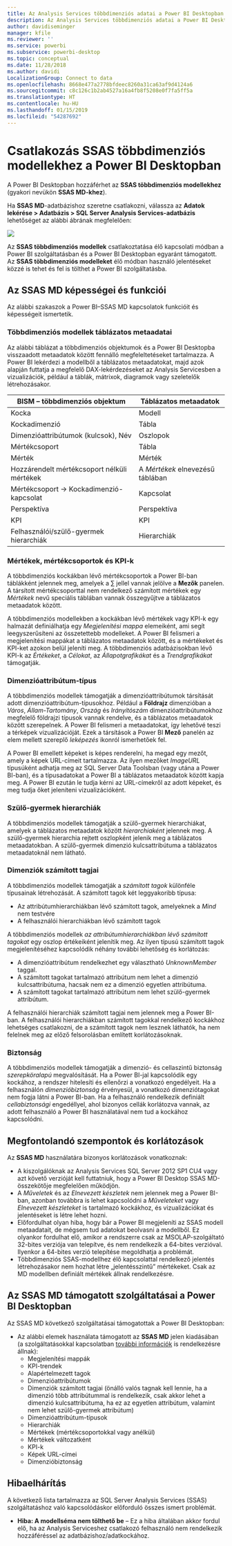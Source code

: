 ```yaml
---
title: Az Analysis Services többdimenziós adatai a Power BI Desktopban
description: Az Analysis Services többdimenziós adatai a Power BI Desktopban
author: davidiseminger
manager: kfile
ms.reviewer: ''
ms.service: powerbi
ms.subservice: powerbi-desktop
ms.topic: conceptual
ms.date: 11/28/2018
ms.author: davidi
LocalizationGroup: Connect to data
ms.openlocfilehash: 8668e477a2778bfdeec8260a31ca63af9d4124a6
ms.sourcegitcommit: c8c126c1b2ab4527a16a4fb8f5208e0f7fa5ff5a
ms.translationtype: HT
ms.contentlocale: hu-HU
ms.lasthandoff: 01/15/2019
ms.locfileid: "54287692"
---
```

# <a name="connect-to-ssas-multidimensional-models-in-power-bi-desktop"></a>Csatlakozás SSAS többdimenziós modellekhez a Power BI Desktopban
A Power BI Desktopban hozzáférhet az **SSAS többdimenziós modellekhez** (gyakori nevükön **SSAS MD-khez**).

Ha **SSAS MD**-adatbázishoz szeretne csatlakozni, válassza az **Adatok lekérése &gt; Adatbázis &gt; SQL Server Analysis Services-adatbázis** lehetőséget az alábbi ábrának megfelelően:

![](media/desktop-ssas-multidimensional/ssas-multidimensional-2.png)

Az **SSAS többdimenziós modellek** csatlakoztatása élő kapcsolati módban a Power BI szolgáltatásban és a Power BI Desktopban egyaránt támogatott. Az **SSAS többdimenziós modelleket** élő módban használó jelentéseket közzé is tehet és fel is tölthet a Power BI szolgáltatásba.

## <a name="capabilities-and-features-of-ssas-md"></a>Az SSAS MD képességei és funkciói
Az alábbi szakaszok a Power BI–SSAS MD kapcsolatok funkcióit és képességeit ismertetik.

### <a name="tabular-metadata-of-multidimensional-models"></a>Többdimenziós modellek táblázatos metaadatai
Az alábbi táblázat a többdimenziós objektumok és a Power BI Desktopba visszaadott metaadatok között fennálló megfeleltetéseket tartalmazza. A Power BI lekérdezi a modellből a táblázatos metaadatokat, majd azok alapján futtatja a megfelelő DAX-lekérdezéseket az Analysis Servicesben a vizualizációk, például a táblák, mátrixok, diagramok vagy szeletelők létrehozásakor.

| BISM – többdimenziós objektum | Táblázatos metaadatok |
| --- | --- |
| Kocka |Modell |
| Kockadimenzió |Tábla |
| Dimenzióattribútumok (kulcsok), Név |Oszlopok |
| Mértékcsoport |Tábla |
| Mérték |Mérték |
| Hozzárendelt mértékcsoport nélküli mértékek |A *Mértékek* elnevezésű táblában |
| Mértékcsoport -> Kockadimenzió-kapcsolat |Kapcsolat |
| Perspektíva |Perspektíva |
| KPI |KPI |
| Felhasználói/szülő-gyermek hierarchiák |Hierarchiák |

### <a name="measures-measure-groups-and-kpis"></a>Mértékek, mértékcsoportok és KPI-k
A többdimenziós kockákban lévő mértékcsoportok a Power BI-ban táblákként jelennek meg, amelyek a ∑ jellel vannak jelölve a **Mezők** panelen. A társított mértékcsoporttal nem rendelkező számított mértékek egy *Mértékek* nevű speciális táblában vannak összegyűjtve a táblázatos metaadatok között.

A többdimenziós modellekben a kockákban lévő mértékek vagy KPI-k egy halmazát definiálhatja egy *Megjelenítési mappa* elemeiként, ami segít leegyszerűsíteni az összetettebb modelleket. A Power BI felismeri a megjelenítési mappákat a táblázatos metaadatok között, és a mértékeket és KPI-ket azokon belül jeleníti meg. A többdimenziós adatbázisokban lévő KPI-k az *Értékeket*, a *Célokat*, az *Állapotgrafikákat* és a *Trendgrafikákat* támogatják.

### <a name="dimension-attribute-type"></a>Dimenzióattribútum-típus
A többdimenziós modellek támogatják a dimenzióattribútumok társítását adott dimenzióattribútum-típusokhoz. Például a **Földrajz** dimenzióban a *Város*, *Állam-Tartomány*, *Ország* és *Irányítószám* dimenzióattribútumokhoz megfelelő földrajzi típusok vannak rendelve, és a táblázatos metaadatok között szerepelnek. A Power BI felismeri a metaadatokat, így lehetővé teszi a térképek vizualizációját. Ezek a társítások a Power BI **Mező** panelén az elem mellett szereplő *leképezés* ikonról ismerhetőek fel.

A Power BI emellett képeket is képes renderelni, ha megad egy mezőt, amely a képek URL-címeit tartalmazza. Az ilyen mezőket *ImageURL* típusúként adhatja meg az SQL Server Data Toolsban (vagy utána a Power BI-ban), és a típusadatokat a Power BI a táblázatos metaadatok között kapja meg. A Power BI ezután le tudja kérni az URL-címekről az adott képeket, és meg tudja őket jeleníteni vizualizációként.

### <a name="parent-child-hierarchies"></a>Szülő-gyermek hierarchiák
A többdimenziós modellek támogatják a szülő-gyermek hierarchiákat, amelyek a táblázatos metaadatok között *hierarchiaként* jelennek meg. A szülő-gyermek hierarchia rejtett oszlopként jelenik meg a táblázatos metaadatokban. A szülő-gyermek dimenzió kulcsattribútuma a táblázatos metaadatoknál nem látható.

### <a name="dimension-calculated-members"></a>Dimenziók számított tagjai
A többdimenziós modellek támogatják a *számított tagok* különféle típusainak létrehozását. A számított tagok két leggyakoribb típusa:

* Az attribútumhierarchiákban lévő számított tagok, amelyeknek a *Mind* nem testvére
* A felhasználói hierarchiákban lévő számított tagok

A többdimenziós modellek *az attribútumhierarchiákban lévő számított tagokat* egy oszlop értékeiként jelenítik meg. Az ilyen típusú számított tagok megjelenítéséhez kapcsolódik néhány további lehetőség és korlátozás:

* A dimenzióattribútum rendelkezhet egy választható *UnknownMember* taggal.
* A számított tagokat tartalmazó attribútum nem lehet a dimenzió kulcsattribútuma, hacsak nem ez a dimenzió egyetlen attribútuma.
* A számított tagokat tartalmazó attribútum nem lehet szülő-gyermek attribútum.

A felhasználói hierarchiák számított tagjai nem jelennek meg a Power BI-ban. A felhasználói hierarchiákban számított tagokkal rendelkező kockákhoz lehetséges csatlakozni, de a számított tagok nem lesznek láthatók, ha nem felelnek meg az előző felsorolásban említett korlátozásoknak.

### <a name="security"></a>Biztonság
A többdimenziós modellek támogatják a dimenzió- és cellaszintű biztonság *szerepköralapú* megvalósítását. Ha a Power BI-jal kapcsolódik egy kockához, a rendszer hitelesíti és ellenőrzi a vonatkozó engedélyeit. Ha a felhasználón *dimenzióbiztonság* érvényesül, a vonatkozó dimenziótagokat nem fogja látni a Power BI-ban. Ha a felhasználó rendelkezik definiált *cellabiztonsági* engedéllyel, ahol bizonyos cellák korlátozva vannak, az adott felhasználó a Power BI használatával nem tud a kockához kapcsolódni.

## <a name="considerations-and-limitations"></a>Megfontolandó szempontok és korlátozások
Az **SSAS MD** használatára bizonyos korlátozások vonatkoznak:

* A kiszolgálóknak az Analysis Services SQL Server 2012 SP1 CU4 vagy azt követő verzióját kell futtatniuk, hogy a Power BI Desktop SSAS MD-összekötője megfelelően működjön.
* A *Műveletek* és az *Elnevezett készletek* nem jelennek meg a Power BI-ban, azonban továbbra is lehet kapcsolódni a *Műveleteket* vagy *Elnevezett készleteket* is tartalmazó kockákhoz, és vizualizációkat és jelentéseket is létre lehet hozni.
* Előfordulhat olyan hiba, hogy bár a Power BI megjeleníti az SSAS modell metaadatait, de mégsem tud adatokat beolvasni a modellből. Ez olyankor fordulhat elő, amikor a rendszerre csak az MSOLAP-szolgáltató 32-bites verziója van telepítve, és nem rendelkezik a 64-bites verzióval. Ilyenkor a 64-bites verzió telepítése megoldhatja a problémát.
* Többdimenziós SSAS-modellhez élő kapcsolattal rendelkező jelentés létrehozásakor nem hozhat létre „jelentésszintű” mértékeket. Csak az MD modellben definiált mértékek állnak rendelkezésre.

## <a name="supported-features-of-ssas-md-in-power-bi-desktop"></a>Az SSAS MD támogatott szolgáltatásai a Power BI Desktopban
Az SSAS MD következő szolgáltatásai támogatottak a Power BI Desktopban:

* Az alábbi elemek használata támogatott az **SSAS MD** jelen kiadásában (a szolgáltatásokkal kapcsolatban [további információk](https://msdn.microsoft.com/library/jj969574.aspx) is rendelkezésre állnak):
  * Megjelenítési mappák
  * KPI-trendek
  * Alapértelmezett tagok
  * Dimenzióattribútumok
  * Dimenziók számított tagjai (önálló valós tagnak kell lennie, ha a dimenzió több attribútummal is rendelkezik, csak akkor lehet a dimenzió kulcsattribútuma, ha ez az egyetlen attribútum, valamint nem lehet szülő-gyermek attribútum)
  * Dimenzióattribútum-típusok
  * Hierarchiák
  * Mértékek (mértékcsoportokkal vagy anélkül)
  * Mértékek változatként
  * KPI-k
  * Képek URL-címei
  * Dimenzióbiztonság

## <a name="troubleshooting"></a>Hibaelhárítás 
A következő lista tartalmazza az SQL Server Analysis Services (SSAS) szolgáltatáshoz való kapcsolódáskor előforduló összes ismert problémát. 

* **Hiba: A modellséma nem tölthető be** – Ez a hiba általában akkor fordul elő, ha az Analysis Serviceshez csatlakozó felhasználó nem rendelkezik hozzáféréssel az adatbázishoz/adatkockához.
